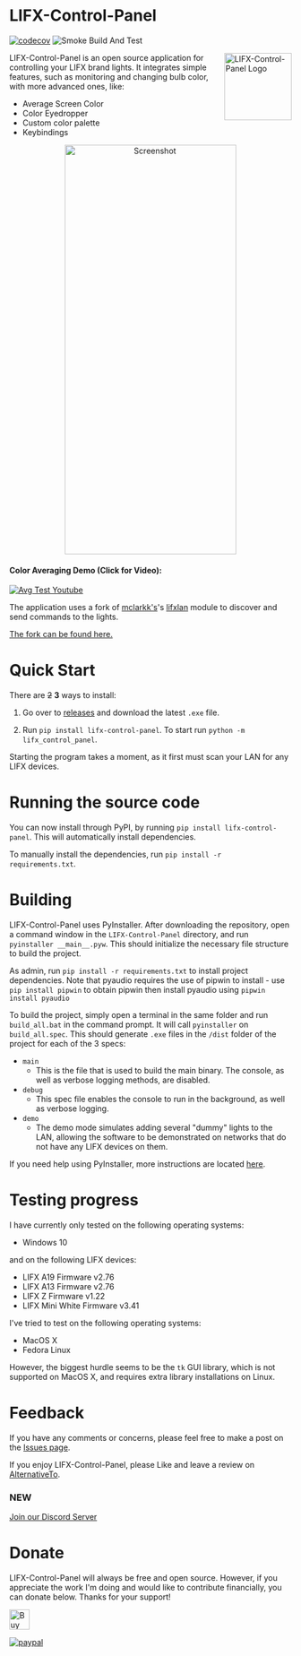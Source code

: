 # LIFX-Control-Panel

[![codecov](https://codecov.io/gh/samclane/LIFX-Control-Panel/branch/master/graph/badge.svg?token=GLAxucmOo6)](https://codecov.io/gh/samclane/LIFX-Control-Panel)
![Smoke Build And Test](https://github.com/samclane/LIFX-Control-Panel/actions/workflows/main.yml/badge.svg?event=push&branch=master)

<img align="right" width="120" height="120" title="LIFX-Control-Panel Logo" src="./res/lifx-animated-logo.gif">
     
LIFX-Control-Panel is an open source application for controlling your LIFX brand lights. It integrates simple features, 
such as monitoring and changing bulb color, with more advanced ones, like:
 
 * Average Screen Color
 * Color Eyedropper
 * Custom color palette
 * Keybindings

<p align="center">
  <img src="./res/screenshot.png" alt="Screenshot" width="306" height=731>
</p>

#### Color Averaging Demo (Click for Video):

[![Avg Test Youtube](https://img.youtube.com/vi/C-jZISM9MC0/0.jpg)](https://youtu.be/C-jZISM9MC0)

The application uses a fork of [mclarkk's](https://github.com/mclarkk)'s [lifxlan](https://github.com/mclarkk/lifxlan) module to
discover and send commands to the lights.

[The fork can be found here.](https://github.com/samclane/lifxlan)

# Quick Start

There are ~~2~~ **3** ways to install:

1. Go over to [releases](https://github.com/samclane/LIFX-Control-Panel/releases) and download the latest `.exe` file.

2. Run `pip install lifx-control-panel`. To start run `python -m lifx_control_panel`.

Starting the program takes a moment, as it first must scan your LAN for any LIFX devices.

# Running the source code

You can now install through PyPI, by running `pip install lifx-control-panel`. This will automatically install dependencies.

To manually install the dependencies, run `pip install -r requirements.txt`. 
# Building

LIFX-Control-Panel uses PyInstaller. After downloading the repository, open a command window in the `LIFX-Control-Panel`
directory, and run `pyinstaller __main__.pyw`. This should initialize the necessary file structure to build the project.

As admin, run `pip install -r requirements.txt` to install project dependencies. Note that pyaudio requires the use of pipwin to install - use `pip install pipwin` to obtain pipwin then install pyaudio using `pipwin install pyaudio`

To build the project, simply open a terminal in the same folder and run `build_all.bat` in the command prompt. It will
call `pyinstaller` on `build_all.spec`. This should generate `.exe` files in the `/dist`
folder of the project for each of the 3 specs:

- `main`
  - This is the file that is used to build the main binary. The console, as well as verbose logging methods, are disabled.
- `debug`
  - This spec file enables the console to run in the background, as well as verbose logging.
- `demo`
  - The demo mode simulates adding several "dummy" lights to the LAN, allowing the software to be demonstrated on networks
    that do not have any LIFX devices on them.

If you need help using PyInstaller, more instructions are located [here](https://pythonhosted.org/PyInstaller/usage.html).

# Testing progress

I have currently only tested on the following operating systems:

- Windows 10

and on the following LIFX devices:

- LIFX A19 Firmware v2.76
- LIFX A13 Firmware v2.76
- LIFX Z Firmware v1.22
- LIFX Mini White Firmware v3.41

I've tried to test on the following operating systems:
- MacOS X
- Fedora Linux

However, the biggest hurdle seems to be the `tk` GUI library, which is not supported on MacOS X, and requires
extra library installations on Linux.

# Feedback

If you have any comments or concerns, please feel free to make a post on the [Issues page](https://github.com/samclane/LIFX-Control-Panel/issues).

If you enjoy LIFX-Control-Panel, please Like and leave a review on [AlternativeTo](https://alternativeto.net/software/lifx-control-panel/).

### NEW

[Join our Discord Server](https://discord.gg/Wse9jX94Vq)

# Donate

LIFX-Control-Panel will always be free and open source. However, if you appreciate the work I'm doing and would like to
contribute financially, you can donate below. Thanks for your support!

<a href='https://ko-fi.com/J3J8LZKP' target='_blank'><img height='36' style='border:0px;height:36px;' src='https://az743702.vo.msecnd.net/cdn/kofi3.png?v=0' border='0' alt='Buy Me a Coffee at ko-fi.com' /></a>

[![paypal](https://www.paypalobjects.com/en_US/i/btn/btn_donateCC_LG.gif)](https://www.paypal.me/sawyermclane)
